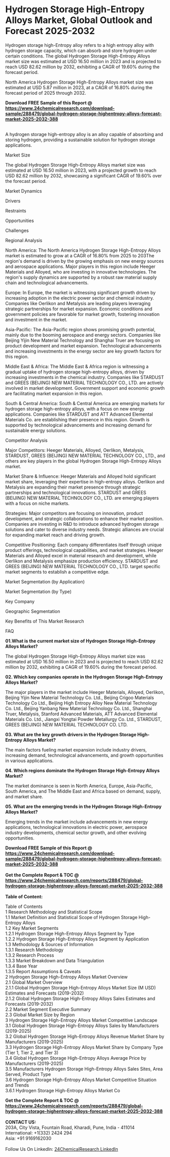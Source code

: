 <h1>Hydrogen Storage High-Entropy Alloys Market, Global Outlook and Forecast 2025-2032</h1><p>Hydrogen storage high-Entropy alloy refers to a high entropy alloy with hydrogen storage capacity, which can absorb and store hydrogen under certain conditions. The global Hydrogen Storage High-Entropy Alloys market size was estimated at USD 16.50 million in 2023 and is projected to reach USD 82.62 million by 2032, exhibiting a CAGR of 19.60% during the forecast period.</p><p>
North America Hydrogen Storage High-Entropy Alloys market size was estimated at USD 5.87 million in 2023, at a CAGR of 16.80% during the forecast period of 2025 through 2032.</p><p>
</p><div><b>Download FREE Sample of this Report @ 
            <a href="https://www.24chemicalresearch.com/download-sample/288479/global-hydrogen-storage-highentropy-alloys-forecast-market-2025-2032-388">
            https://www.24chemicalresearch.com/download-sample/288479/global-hydrogen-storage-highentropy-alloys-forecast-market-2025-2032-388</a></b></div><br><p>A hydrogen storage high-entropy alloy is an alloy capable of absorbing and storing hydrogen, providing a sustainable solution for hydrogen storage applications.</p><p>
Market Size</p><p>
</p><p>The global Hydrogen Storage High-Entropy Alloys market size was estimated at USD 16.50 million in 2023, with a projected growth to reach USD 82.62 million by 2032, showcasing a significant CAGR of 19.60% over the forecast period.</p><p>
Market Dynamics</p><p>
Drivers</p><p>
</p><p>
Restraints</p><p>
</p><p>
Opportunities</p><p>
</p><p>
Challenges</p><p>
</p><p>
Regional Analysis</p><p>
</p><p>North America: The North America Hydrogen Storage High-Entropy Alloys market is estimated to grow at a CAGR of 16.80% from 2025 to 203The region's demand is driven by the growing emphasis on new energy sources and aerospace applications. Major players in this region include Heeger Materials and Alloyed, who are investing in innovative technologies. The region's supply dynamics are supported by a robust raw material supply chain and technological advancements.</p><p>
</p><p>Europe: In Europe, the market is witnessing significant growth driven by increasing adoption in the electric power sector and chemical industry. Companies like Oerlikon and Metalysis are leading players leveraging strategic partnerships for market expansion. Economic conditions and government policies are favorable for market growth, fostering innovation and investment in the market.</p><p>
</p><p>Asia-Pacific: The Asia-Pacific region shows promising growth potential, mainly due to the booming aerospace and energy sectors. Companies like Beijing Yijin New Material Technology and Shanghai Truer are focusing on product development and market expansion. Technological advancements and increasing investments in the energy sector are key growth factors for this region.</p><p>
</p><p>Middle East &amp; Africa: The Middle East &amp; Africa region is witnessing a gradual uptake of hydrogen storage high-entropy alloys, driven by increasing investments in the chemical industry. Companies like STARDUST and GREES (BEIJING) NEW MATERIAL TECHNOLOGY CO., LTD. are actively involved in market development. Government support and economic growth are facilitating market expansion in this region.</p><p>
</p><p>South &amp; Central America: South &amp; Central America are emerging markets for hydrogen storage high-entropy alloys, with a focus on new energy applications. Companies like STARDUST and ATT Advanced Elemental Materials Co. are establishing their presence in this region. Growth is supported by technological advancements and increasing demand for sustainable energy solutions.</p><p>
Competitor Analysis</p><p>
</p><p>Major Competitors: Heeger Materials, Alloyed, Oerlikon, Metalysis, STARDUST, GREES (BEIJING) NEW MATERIAL TECHNOLOGY CO., LTD., and others are key players in the global Hydrogen Storage High-Entropy Alloys market.</p><p>
</p><p>Market Share &amp; Influence: Heeger Materials and Alloyed hold significant market share, leveraging their expertise in high-entropy alloys. Oerlikon and Metalysis are expanding their market presence through strategic partnerships and technological innovations. STARDUST and GREES (BEIJING) NEW MATERIAL TECHNOLOGY CO., LTD. are emerging players with a focus on niche markets.</p><p>
</p><p>Strategies: Major competitors are focusing on innovation, product development, and strategic collaborations to enhance their market position. Companies are investing in R&amp;D to introduce advanced hydrogen storage solutions and cater to diverse industry needs. Strategic alliances are crucial for expanding market reach and driving growth.</p><p>
</p><p>Competitive Positioning: Each company differentiates itself through unique product offerings, technological capabilities, and market strategies. Heeger Materials and Alloyed excel in material research and development, while Oerlikon and Metalysis emphasize production efficiency. STARDUST and GREES (BEIJING) NEW MATERIAL TECHNOLOGY CO., LTD. target specific market segments to establish a competitive edge.</p><p>
Market Segmentation (by Application)</p><p>
</p><p>
Market Segmentation (by Type)</p><p>
</p><p>
Key Company</p><p>
</p><p>
Geographic Segmentation</p><p>
</p><p>
Key Benefits of This Market Research</p><p>
</p><p>
FAQ </p><p>
<strong>01.What is the current market size of Hydrogen Storage High-Entropy Alloys Market?</strong></p><p>
</p><p>The global Hydrogen Storage High-Entropy Alloys market size was estimated at USD 16.50 million in 2023 and is projected to reach USD 82.62 million by 2032, exhibiting a CAGR of 19.60% during the forecast period.</p><p>
<strong>02. Which key companies operate in the Hydrogen Storage High-Entropy Alloys Market?</strong></p><p>
</p><p>The major players in the market include Heeger Materials, Alloyed, Oerlikon, Beijing Yijin New Material Technology Co. Ltd., Beijing Crigoo Materials Technology Co Ltd., Beijing High Entropy Alloy New Material Technology Co. Ltd., Beijing Yanbang New Material Technology Co. Ltd., Shanghai Truer, Metalysis, Stanford Advanced Materials, ATT Advanced Elemental Materials Co. Ltd., Jiangxi Yongtai Powder Metallurgy Co. Ltd., STARDUST, GREES (BEIJING) NEW MATERIAL TECHNOLOGY CO. LTD.</p><p>
<strong>03. What are the key growth drivers in the Hydrogen Storage High-Entropy Alloys Market?</strong></p><p>
</p><p>The main factors fueling market expansion include industry drivers, increasing demand, technological advancements, and growth opportunities in various applications.</p><p>
<strong>04. Which regions dominate the Hydrogen Storage High-Entropy Alloys Market?</strong></p><p>
</p><p>The market dominance is seen in North America, Europe, Asia-Pacific, South America, and The Middle East and Africa based on demand, supply, and market share.</p><p>
<strong>05. What are the emerging trends in the Hydrogen Storage High-Entropy Alloys Market?</strong></p><p>
</p><p>Emerging trends in the market include advancements in new energy applications, technological innovations in electric power, aerospace industry developments, chemical sector growth, and other evolving opportunities.</p><div><b>Download FREE Sample of this Report @ 
            <a href="https://www.24chemicalresearch.com/download-sample/288479/global-hydrogen-storage-highentropy-alloys-forecast-market-2025-2032-388">
            https://www.24chemicalresearch.com/download-sample/288479/global-hydrogen-storage-highentropy-alloys-forecast-market-2025-2032-388</a></b></div><br><div><b>Get the Complete Report & TOC @ 
            <a href="https://www.24chemicalresearch.com/reports/288479/global-hydrogen-storage-highentropy-alloys-forecast-market-2025-2032-388">
            https://www.24chemicalresearch.com/reports/288479/global-hydrogen-storage-highentropy-alloys-forecast-market-2025-2032-388</a></b></div><br>
            <b>Table of Content:</b><p>Table of Contents<br />
1 Research Methodology and Statistical Scope<br />
1.1 Market Definition and Statistical Scope of Hydrogen Storage High-Entropy Alloys<br />
1.2 Key Market Segments<br />
1.2.1 Hydrogen Storage High-Entropy Alloys Segment by Type<br />
1.2.2 Hydrogen Storage High-Entropy Alloys Segment by Application<br />
1.3 Methodology & Sources of Information<br />
1.3.1 Research Methodology<br />
1.3.2 Research Process<br />
1.3.3 Market Breakdown and Data Triangulation<br />
1.3.4 Base Year<br />
1.3.5 Report Assumptions & Caveats<br />
2 Hydrogen Storage High-Entropy Alloys Market Overview<br />
2.1 Global Market Overview<br />
2.1.1 Global Hydrogen Storage High-Entropy Alloys Market Size (M USD) Estimates and Forecasts (2019-2032)<br />
2.1.2 Global Hydrogen Storage High-Entropy Alloys Sales Estimates and Forecasts (2019-2032)<br />
2.2 Market Segment Executive Summary<br />
2.3 Global Market Size by Region<br />
3 Hydrogen Storage High-Entropy Alloys Market Competitive Landscape<br />
3.1 Global Hydrogen Storage High-Entropy Alloys Sales by Manufacturers (2019-2025)<br />
3.2 Global Hydrogen Storage High-Entropy Alloys Revenue Market Share by Manufacturers (2019-2025)<br />
3.3 Hydrogen Storage High-Entropy Alloys Market Share by Company Type (Tier 1, Tier 2, and Tier 3)<br />
3.4 Global Hydrogen Storage High-Entropy Alloys Average Price by Manufacturers (2019-2025)<br />
3.5 Manufacturers Hydrogen Storage High-Entropy Alloys Sales Sites, Area Served, Product Type<br />
3.6 Hydrogen Storage High-Entropy Alloys Market Competitive Situation and Trends<br />
3.6.1 Hydrogen Storage High-Entropy Alloys Market Co</p><div><b>Get the Complete Report & TOC @ 
            <a href="https://www.24chemicalresearch.com/reports/288479/global-hydrogen-storage-highentropy-alloys-forecast-market-2025-2032-388">
            https://www.24chemicalresearch.com/reports/288479/global-hydrogen-storage-highentropy-alloys-forecast-market-2025-2032-388</a></b></div><br><b>CONTACT US:</b><br>
            203A, City Vista, Fountain Road, Kharadi, Pune, India - 411014<br>
            International: +1(332) 2424 294<br>
            Asia: +91 9169162030 <br><br>
            Follow Us On LinkedIn: <a href="https://www.linkedin.com/company/24chemicalresearch/">24ChemicalResearch LinkedIn</a>